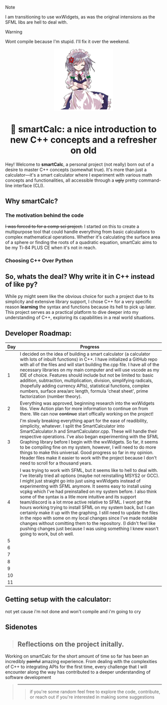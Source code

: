 > [!NOTE]
> I am transitioning to use wxWidgets, as was the original intensions as the SFML libs are hell to deal with.

> [!WARNING]
> Wont compile because I'm stupid. I'll fix it over the weekend.

<p align="center"><img src="https://github.com/orangejuiceplz/smartCalc/blob/main/SmartCalculator.ico" height="200"></p>

<h1 align="center">🧮 smartCalc: a nice introduction to new C++ concepts and a refresher on old</h1>


Hey! Welcome to **smartCalc**, a personal project (not really) born out of a desire to master C++ concepts (somewhat true). It's more than just a calculator—it's a smart calculator where I experiment with various math concepts and functionalities, all accessible through a ~~ugly~~ pretty command-line interface (CLI). 


## Why smartCalc?

### The motivation behind the code

~~I was forced to for a comp sci project.~~ I started on this to create a multipurpose tool that could handle everything from basic calculations to complex mathematical operations. Whether it's calculating the surface area of a sphere or finding the roots of a quadratic equation, smartCalc aims to be my Ti-84 PLUS CE when it's not in reach.

### Choosing C++ Over Python

## So, whats the deal? Why write it in C++ instead of like py?

While py might seem like the obvious choice for such a project due to its simplicity and extensive library support, I chose C++ for a very specific reason **learning** the syntax and functions because its hell to pick up later.  This project serves as a practical platform to dive deeper into my understanding of C++, exploring its capabilities in a real world situations.

## Developer Roadmap:

| Day | Progress |
| --- | -------- |
|  1  | I decided on the idea of building a smart calculator (a calculator with lots of inbuilt functions) in C++. I have initialized a GitHub repo with all of the files and will start building   the.cpp file. I have all of the necessary libraries on my main computer and will use vscode as my IDE of choice. Features should include but not be limited to: basic addition, subtraction, multiplication, division, simplifying radicals, (hopefully adding currency APIs), statistical functions, complex numbers, surface area/arc length, formula 'cheat sheet', prime factorization (number theory). |
|  2  | Everything was approved, beginning research into the wxWidgets libs. View Action plan for more information to continue on from there.  We can now ~~continue~~ start offically working on the project!        |
|  3  | I'm slowly breaking everything apart for the ease of readibility, simplicity, whatever. I split the SmartCalculator into SmartCalculator.h and SmartCalculator.cpp. These will handle their respective operations. I've also began experimenting with the SFML Graphing library before I begin with the wxWidgets. So far, it seems to be compiling fine on my system, however, I will need to do more things to make this universal. Good progress so far in my opinion. Header files make it easier to work with the project because I don't need to scroll for a thousand years.       |
|  4  | I was trying to work with SFML, but it seems like to hell to deal with. I've literally tried all options (maybe not reinstalling MSYS2 or GCC). I might just straight go into just using wxWidgets instead of experimentng with SFML anymore. It seems easy to install using vcpkg which I've had preinstalled on my system before. I also think some of the syntax is a litle more intuitive and its support team/discord is a lot mroe active relative to SFML. I wont get the hours working trying to install SFML on my system back, but I can certainly make it up with the graphing. I still need to update the files in the repo with some on my local changes since I've made notable changes without comitting them to the repository. (I didn't feel like pushing changes just because I was using something I knew wasn't going to work, but oh well.        |
|  5  |          |
|  6  |          |
|  7  |          |
|  8  |          |
|  9  |          |
| 10  |          |
| 11  |          |

## Getting setup with the calculator:

not yet cause i'm not done and won't compile and i'm going to cry

## Sidenotes

> ## Reflections on the project initally.

Working on smartCalc for the short amount of time so far has been an incredibly ~~painful~~ amazing experience. From dealing with the complexities of C++ to integrating APIs for the first time, every challenge that I will encounter along the way has contributed to a deeper understanding of software development

> ---
>> if you're some random feel free to explore the code, contribute, or reach out if you're interested in making some suggestions

